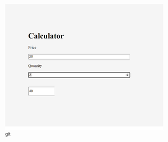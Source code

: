 ![alt text](https://github.com/parmenas-mukururi/Javascript/blob/calculator/calculator/Screenshot%202024-01-19%20092544.png)git 